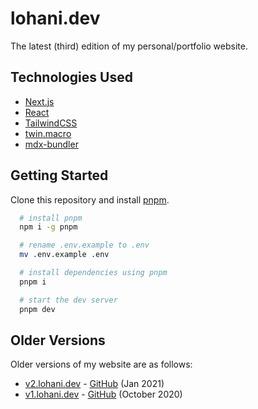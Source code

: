 # lohani.dev

The latest (third) edition of my personal/portfolio website.

## Technologies Used

- [Next.js](https://nextjs.org)
- [React](https://reactjs.org)
- [TailwindCSS](https://tailwindcss.com)
- [twin.macro](https://github.com/ben-rogerson/twin.macro)
- [mdx-bundler](https://github.com/kentcdodds/mdx-bundler)

## Getting Started

Clone this repository and install [pnpm](https://pnpm.io/).

```bash
  # install pnpm
  npm i -g pnpm

  # rename .env.example to .env
  mv .env.example .env

  # install dependencies using pnpm
  pnpm i

  # start the dev server
  pnpm dev
```

## Older Versions

Older versions of my website are as follows:

- [v2.lohani.dev](https://v2.lohani.dev) - [GitHub](https://github.com/ananyalohani/v2.lohani.dev) (Jan 2021)
- [v1.lohani.dev](https://v1.lohani.dev) - [GitHub](https://github.com/ananyalohani/v1.lohani.dev) (October 2020)
